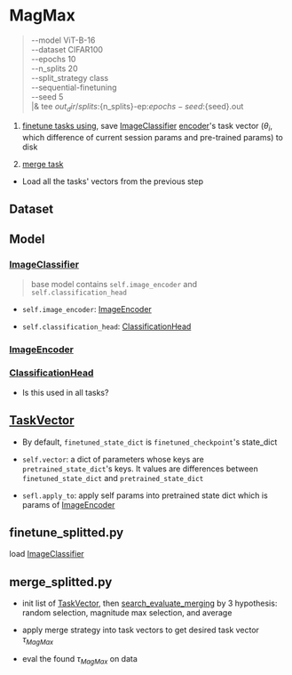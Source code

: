 # MagMax

> --model ViT-B-16 \
> --dataset CIFAR100 \
> --epochs 10 \
> --n_splits 20\
> --split_strategy class \
> --sequential-finetuning \
> --seed 5 \
> |& tee ${out_dir}/splits:${n_splits}-ep:${epochs}-seed:${seed}.out

1. [finetune tasks using](#finetune_splittedpy), save [ImageClassifier](#imageclassifier) [encoder](#imageencoder)'s task vector ($\theta_i$, which difference of current session params and pre-trained params) to disk

2. [merge task](#merge_splittedpy)
- Load all the tasks' vectors from the previous step 


## Dataset

## Model

### [ImageClassifier](src/modeling.py#L99)
> 
> base model contains `self.image_encoder` and `self.classification_head`
>

- `self.image_encoder`: [ImageEncoder](#imageencoder)

- `self.classification_head`: [ClassificationHead](#classificationhead)

### [ImageEncoder](src/modeling.py#L7)

### [ClassificationHead](src/modeling.py#L56)

- Is this used in all tasks?

## [TaskVector](src/merging/task_vectors.py#L4)

- By default, `finetuned_state_dict` is `finetuned_checkpoint`'s state_dict
- `self.vector`: a dict of parameters whose keys are `pretrained_state_dict`'s keys. It values are differences between `finetuned_state_dict` and `pretrained_state_dict`

- `sefl.apply_to`: apply self params into pretrained state dict which is params of [ImageEncoder](#imageencoder)

## finetune_splitted.py

load [ImageClassifier](#imageclassifier)

## merge_splitted.py

- init list of [TaskVector](#taskvector), then [search_evaluate_merging](merge_splitted.py#L62) by 3 hypothesis: random selection, magnitude max selection, and average

- apply merge strategy into task vectors to get desired task vector $\tau_{MagMax}$
- eval the found $\tau_{MagMax}$ on data
